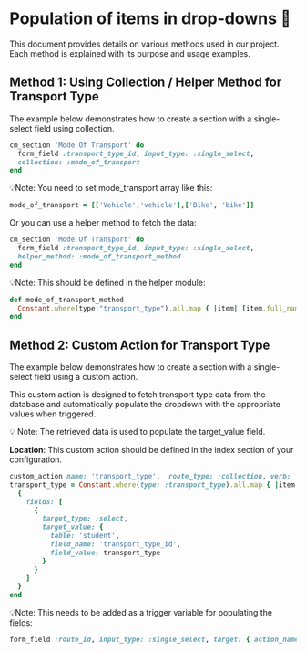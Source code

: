 # Population of items in drop-downs 🔽

This document provides details on various methods used in our project. Each method is explained with its purpose and usage examples.

## Method 1: Using Collection / Helper Method for Transport Type

The example below demonstrates how to create a section with a single-select field using collection.

```ruby
cm_section 'Mode Of Transport' do
  form_field :transport_type_id, input_type: :single_select, 
  collection: :mode_of_transport
end
```

💡Note: You need to set mode_transport array like this:

```ruby
mode_of_transport = [['Vehicle','vehicle'],['Bike', 'bike']]
```

Or you can use a helper method to fetch the data:

```ruby
cm_section 'Mode Of Transport' do
  form_field :transport_type_id, input_type: :single_select, 
  helper_method: :mode_of_transport_method
end
```

💡Note: This should be defined in the helper module:

```ruby
def mode_of_transport_method
  Constant.where(type:"transport_type").all.map { |item| [item.full_name, item.id] }
end
```

## Method 2: Custom Action for Transport Type

The example below demonstrates how to create a section with a single-select field using a custom action.

This custom action is designed to fetch transport type data from the database and automatically populate the dropdown with the appropriate values when triggered.

💡 Note: The retrieved data is used to populate the target_value field.

**Location**: This custom action should be defined in the index section of your configuration.

```ruby
custom_action name: 'transport_type',  route_type: :collection, verb: 'get', path: '/transport_type', display_type: :route do
transport_type = Constant.where(type: :transport_type).all.map { |item| [item.full_name, item.id] }
  {
    fields: [
      {
        target_type: :select,
        target_value: {
          table: 'student',
          field_name: 'transport_type_id',
          field_value: transport_type
        }
      }
    ]
  }
end
```

💡Note: This needs to be added as a trigger variable for populating the fields:

```ruby
form_field :route_id, input_type: :single_select, target: { action_name: :fetch_transport_type }
```
